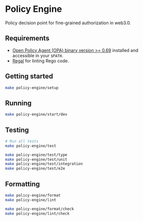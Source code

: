 # Policy Engine

Policy decision point for fine-grained authorization in web3.0.

## Requirements

- [Open Policy Agent (OPA) binary version >=
  0.69](https://www.openpolicyagent.org/docs/latest/#1-download-opa) installed
  and accessible in your `$PATH`.
- [Regal](https://github.com/StyraInc/regal?tab=readme-ov-file#getting-started)
  for linting Rego code.

## Getting started

```bash
make policy-engine/setup
```

## Running

```bash
make policy-engine/start/dev
```

## Testing

```bash
# Run all tests
make policy-engine/test

make policy-engine/test/type
make policy-engine/test/unit
make policy-engine/test/integration
make policy-engine/test/e2e
```

## Formatting

```bash
make policy-engine/format
make policy-engine/lint

make policy-engine/format/check
make policy-engine/lint/check
```
